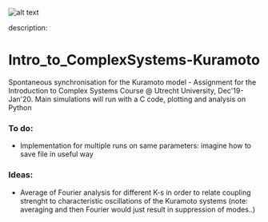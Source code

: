 ![alt text](https://sites.lsa.umich.edu/ksmoore/wp-content/uploads/sites/630/2018/06/TacomaNarrows.jpg)

description:
# Intro_to_ComplexSystems-Kuramoto
Spontaneous synchronisation for the Kuramoto model - Assignment for the Introduction to Complex Systems Course @ Utrecht University, Dec'19-Jan'20. Main simulations will run with a C code, plotting and analysis on Python

### To do:
  - Implementation for multiple runs on same parameters: imagine how to save file in useful way

### Ideas:
  - Average of Fourier analysis for different K-s in order to relate coupling strenght to characteristic oscillations of the Kuramoto systems (note: averaging and then Fourier would just result in suppression of modes..)
  
